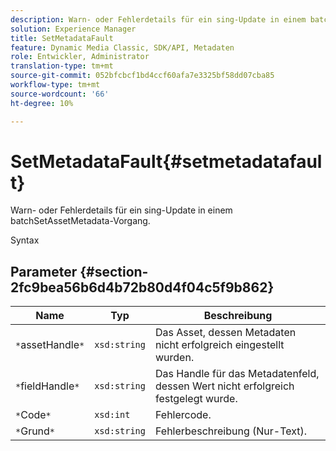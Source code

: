 ```yaml
---
description: Warn- oder Fehlerdetails für ein sing-Update in einem batchSetAssetMetadata-Vorgang.
solution: Experience Manager
title: SetMetadataFault
feature: Dynamic Media Classic, SDK/API, Metadaten
role: Entwickler, Administrator
translation-type: tm+mt
source-git-commit: 052bfcbcf1bd4ccf60afa7e3325bf58dd07cba85
workflow-type: tm+mt
source-wordcount: '66'
ht-degree: 10%

---
```



# SetMetadataFault{#setmetadatafault}

Warn- oder Fehlerdetails für ein sing-Update in einem batchSetAssetMetadata-Vorgang.

Syntax

## Parameter {#section-2fc9bea56b6d4b72b80d4f04c5f9b862}

| Name | Typ | Beschreibung |
|---|---|---|
| `*`assetHandle`*` | `xsd:string` | Das Asset, dessen Metadaten nicht erfolgreich eingestellt wurden. |
| `*`fieldHandle`*` | `xsd:string` | Das Handle für das Metadatenfeld, dessen Wert nicht erfolgreich festgelegt wurde. |
| `*`Code`*` | `xsd:int` | Fehlercode. |
| `*`Grund`*` | `xsd:string` | Fehlerbeschreibung (Nur-Text). |

